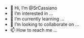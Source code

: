 - 👋 Hi, I’m @SrCassiano
- 👀 I’m interested in ...
- 🌱 I’m currently learning ...
- 💞️ I’m looking to collaborate on ...
- 📫 How to reach me ...

<!---
SrCassiano/SrCassiano is a ✨ special ✨ repository because its `README.md` (this file) appears on your GitHub profile.
You can click the Preview link to take a look at your changes.
--->
